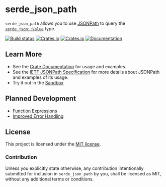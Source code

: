 # serde_json_path

`serde_json_path` allows you to use [JSONPath][jsonpath] to query the [`serde_json::Value`][serde_json_value] type.

[![Build status](https://github.com/hiltontj/serde_json_path/actions/workflows/ci.yml/badge.svg?branch=main)](https://github.com/hiltontj/serde_json_path/actions/workflows/ci.yml)
[![Crates.io](https://img.shields.io/crates/v/serde_json_path)](https://crates.io/crates/serde_json_path)
[![Crates.io](https://img.shields.io/crates/d/serde_json_path)](https://crates.io/crates/serde_json_path)
[![Documentation](https://docs.rs/serde_json_path/badge.svg)][docs]

## Learn More

* See the [Crate Documentation][docs] for usage and examples.
* See the [IETF JSONPath Specification][jp_spec] for more details about JSONPath and examples of its usage.
* Try it out in the [Sandbox](https://serdejsonpath.live)

## Planned Development

* [Function Expressions][func_ext_issue]
* [Improved Error Handling][error_issue]

## License

This project is licensed under the [MIT license][license].

### Contribution

Unless you explicitly state otherwise, any contribution intentionally submitted
for inclusion in `serde_json_path` by you, shall be licensed as MIT, without any
additional terms or conditions.

[docs]: https://docs.rs/serde_json_path
[jsonpath]: https://datatracker.ietf.org/wg/jsonpath/about/
[serde_json_value]: https://docs.rs/serde_json/latest/serde_json/enum.Value.html
[license]: https://github.com/hiltontj/serde_json_path/blob/main/LICENSE-MIT
[func_ext_issue]: https://github.com/hiltontj/serde_json_path/issues/1
[error_issue]: https://github.com/hiltontj/serde_json_path/issues/4
[jp_spec]: https://www.ietf.org/archive/id/draft-ietf-jsonpath-base-11.html